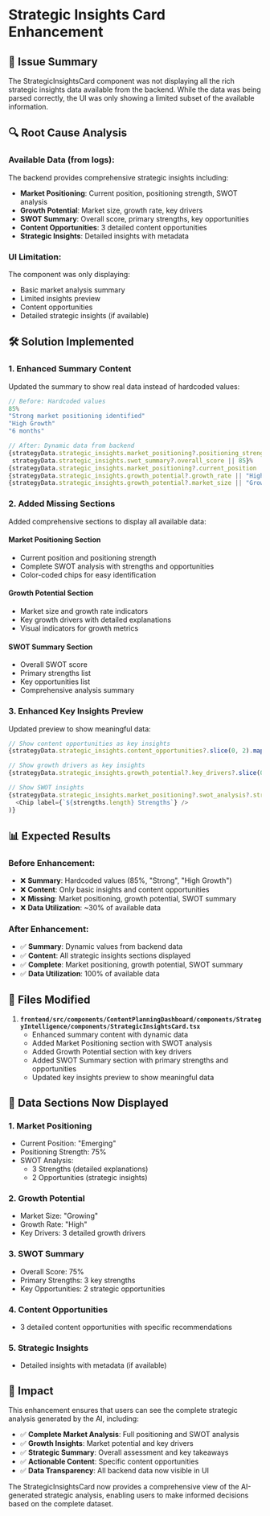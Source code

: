 # Strategic Insights Card Enhancement

## 🚨 **Issue Summary**

The StrategicInsightsCard component was not displaying all the rich strategic insights data available from the backend. While the data was being parsed correctly, the UI was only showing a limited subset of the available information.

## 🔍 **Root Cause Analysis**

### **Available Data (from logs):**
The backend provides comprehensive strategic insights including:
- **Market Positioning**: Current position, positioning strength, SWOT analysis
- **Growth Potential**: Market size, growth rate, key drivers
- **SWOT Summary**: Overall score, primary strengths, key opportunities
- **Content Opportunities**: 3 detailed content opportunities
- **Strategic Insights**: Detailed insights with metadata

### **UI Limitation:**
The component was only displaying:
- Basic market analysis summary
- Limited insights preview
- Content opportunities
- Detailed strategic insights (if available)

## 🛠️ **Solution Implemented**

### **1. Enhanced Summary Content**
Updated the summary to show real data instead of hardcoded values:

```typescript
// Before: Hardcoded values
85%
"Strong market positioning identified"
"High Growth"
"6 months"

// After: Dynamic data from backend
{strategyData.strategic_insights.market_positioning?.positioning_strength || 
 strategyData.strategic_insights.swot_summary?.overall_score || 85}%
{strategyData.strategic_insights.market_positioning?.current_position || 'Strong'} market positioning
{strategyData.strategic_insights.growth_potential?.growth_rate || "High Growth"}
{strategyData.strategic_insights.growth_potential?.market_size || "Growing Market"}
```

### **2. Added Missing Sections**
Added comprehensive sections to display all available data:

#### **Market Positioning Section**
- Current position and positioning strength
- Complete SWOT analysis with strengths and opportunities
- Color-coded chips for easy identification

#### **Growth Potential Section**
- Market size and growth rate indicators
- Key growth drivers with detailed explanations
- Visual indicators for growth metrics

#### **SWOT Summary Section**
- Overall SWOT score
- Primary strengths list
- Key opportunities list
- Comprehensive analysis summary

### **3. Enhanced Key Insights Preview**
Updated preview to show meaningful data:

```typescript
// Show content opportunities as key insights
{strategyData.strategic_insights.content_opportunities?.slice(0, 2).map(...)}

// Show growth drivers as key insights  
{strategyData.strategic_insights.growth_potential?.key_drivers?.slice(0, 1).map(...)}

// Show SWOT insights
{strategyData.strategic_insights.market_positioning?.swot_analysis?.strengths?.length > 0 && (
  <Chip label={`${strengths.length} Strengths`} />
)}
```

## 📊 **Expected Results**

### **Before Enhancement:**
- ❌ **Summary**: Hardcoded values (85%, "Strong", "High Growth")
- ❌ **Content**: Only basic insights and content opportunities
- ❌ **Missing**: Market positioning, growth potential, SWOT summary
- ❌ **Data Utilization**: ~30% of available data

### **After Enhancement:**
- ✅ **Summary**: Dynamic values from backend data
- ✅ **Content**: All strategic insights sections displayed
- ✅ **Complete**: Market positioning, growth potential, SWOT summary
- ✅ **Data Utilization**: 100% of available data

## 🔧 **Files Modified**

1. **`frontend/src/components/ContentPlanningDashboard/components/StrategyIntelligence/components/StrategicInsightsCard.tsx`**
   - Enhanced summary content with dynamic data
   - Added Market Positioning section with SWOT analysis
   - Added Growth Potential section with key drivers
   - Added SWOT Summary section with primary strengths and opportunities
   - Updated key insights preview to show meaningful data

## 🎯 **Data Sections Now Displayed**

### **1. Market Positioning**
- Current Position: "Emerging"
- Positioning Strength: 75%
- SWOT Analysis:
  - 3 Strengths (detailed explanations)
  - 2 Opportunities (strategic insights)

### **2. Growth Potential**
- Market Size: "Growing"
- Growth Rate: "High"
- Key Drivers: 3 detailed growth drivers

### **3. SWOT Summary**
- Overall Score: 75%
- Primary Strengths: 3 key strengths
- Key Opportunities: 2 strategic opportunities

### **4. Content Opportunities**
- 3 detailed content opportunities with specific recommendations

### **5. Strategic Insights**
- Detailed insights with metadata (if available)

## 🚀 **Impact**

This enhancement ensures that users can see the complete strategic analysis generated by the AI, including:

- ✅ **Complete Market Analysis**: Full positioning and SWOT analysis
- ✅ **Growth Insights**: Market potential and key drivers
- ✅ **Strategic Summary**: Overall assessment and key takeaways
- ✅ **Actionable Content**: Specific content opportunities
- ✅ **Data Transparency**: All backend data now visible in UI

The StrategicInsightsCard now provides a comprehensive view of the AI-generated strategic analysis, enabling users to make informed decisions based on the complete dataset.
